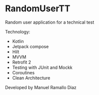 # RandomUserTT
Random user application for a technical test

Technology:
- Kotlin
- Jetpack compose
- Hilt
- MVVM
- Retrofit 2
- Testing with JUnit and Mockk
- Coroutines
- Clean Architecture

Developed by Manuel Ramallo Diaz
